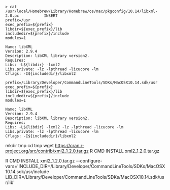 
```
> cat /usr/local/Homebrew/Library/Homebrew/os/mac/pkgconfig/10.14/libxml-2.0.pc           INSERT
prefix=/usr
exec_prefix=${prefix}
libdir=${exec_prefix}/lib
includedir=${prefix}/include
modules=1

Name: libXML
Version: 2.9.4
Description: libXML library version2.
Requires:
Libs: -L${libdir} -lxml2
Libs.private: -lz -lpthread -licucore -lm
Cflags: -I${includedir}/libxml2

```


```
prefix=/Library/Developer/CommandLineTools/SDKs/MacOSX10.14.sdk/usr
exec_prefix=${prefix}
libdir=${exec_prefix}/lib
includedir=${prefix}/include
modules=1

Name: libXML
Version: 2.9.4
Description: libXML library version2.
Requires:
Libs: -L${libdir} -lxml2 -lz -lpthread -licucore -lm
Libs.private: -lz -lpthread -licucore -lm
Cflags: -I${includedir}/libxml2
```


mkdir tmp
cd tmp
wget https://cran.r-project.org/src/contrib/xml2_1.2.0.tar.gz
R CMD INSTALL xml2_1.2.0.tar.gz 


R CMD INSTALL xml2_1.2.0.tar.gz --configure-vars='INCLUDE_DIR=/Library/Developer/CommandLineTools/SDKs/MacOSX10.14.sdk/usr/include LIB_DIR=/Library/Developer/CommandLineTools/SDKs/MacOSX10.14.sdk/usr/lib'
